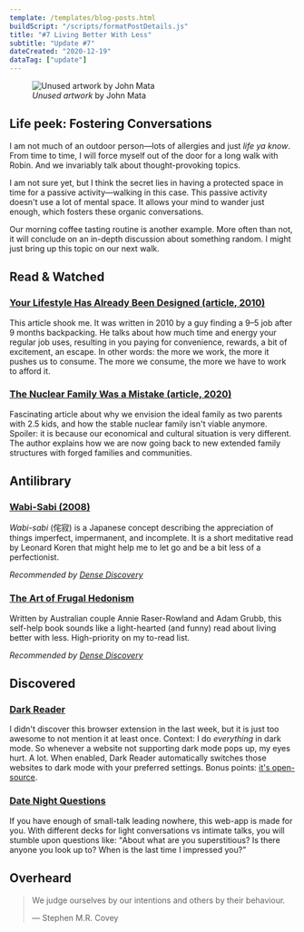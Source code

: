 ```yaml
---
template: /templates/blog-posts.html
buildScript: "/scripts/formatPostDetails.js"
title: "#7 Living Better With Less"
subtitle: "Update #7"
dateCreated: "2020-12-19"
dataTag: ["update"]
---
```


<figure>
 <img src="https://cdn.dribbble.com/users/18850/screenshots/9712368/media/226bdf86a9a7d9470eb1f00dedf274c0.png" alt="Unused artwork by John Mata" />
 <figcaption>
 <cite>Unused artwork</cite> by John Mata
 </figcaption>
</figure>

## Life peek: Fostering Conversations

I am not much of an outdoor person—lots of allergies and just _life ya know_. From time to time, I will force myself out of the door for a long walk with Robin. And we invariably talk about thought-provoking topics.

I am not sure yet, but I think the secret lies in having a protected space in time for a passive activity—walking in this case. This passive activity doesn't use a lot of mental space. It allows your mind to wander just enough, which fosters these organic conversations.

Our morning coffee tasting routine is another example. More often than not, it will conclude on an in-depth discussion about something random. I might just bring up this topic on our next walk.

## Read & Watched

### [Your Lifestyle Has Already Been Designed (article, 2010)](https://www.raptitude.com/2010/07/your-lifestyle-has-already-been-designed)

This article shook me. It was written in 2010 by a guy finding a 9–5 job after 9 months backpacking. He talks about how much time and energy your regular job uses, resulting in you paying for convenience, rewards, a bit of excitement, an escape. In other words: the more we work, the more it pushes us to consume. The more we consume, the more we have to work to afford it.

### [The Nuclear Family Was a Mistake (article, 2020)](https://www.theatlantic.com/magazine/archive/2020/03/the-nuclear-family-was-a-mistake)

Fascinating article about why we envision the ideal family as two parents with 2.5 kids, and how the stable nuclear family isn't viable anymore. Spoiler: it is because our economical and cultural situation is very different. The author explains how we are now going back to new extended family structures with forged families and communities.

## Antilibrary

### [Wabi-Sabi (2008)](https://bookshop.org/books/wabi-sabi-for-artists-designers-poets-philosophers/9780981484600/)

_Wabi-sabi_ (侘寂) is a Japanese concept describing the appreciation of things imperfect, impermanent, and incomplete. It is a short meditative read by Leonard Koren that might help me to let go and be a bit less of a perfectionist.

_Recommended by [Dense Discovery](https://www.densediscovery.com/issues/118/)_

### [The Art of Frugal Hedonism](https://www.frugalhedonism.com/)

Written by Australian couple Annie Raser-Rowland and Adam Grubb, this self-help book sounds like a light-hearted (and funny) read about living better with less. High-priority on my to-read list.

_Recommended by [Dense Discovery](https://www.densediscovery.com/issues/118/)_

## Discovered

### [Dark Reader](https://darkreader.org/)

I didn't discover this browser extension in the last week, but it is just too awesome to not mention it at least once. Context: I do _everything_ in dark mode. So whenever a website not supporting dark mode pops up, my eyes hurt. A lot. When enabled, Dark Reader automatically switches those websites to dark mode with your preferred settings. Bonus points: [it's open-source](https://github.com/darkreader/darkreader).

### [Date Night Questions](https://www.datenightquestions.com/)

If you have enough of small-talk leading nowhere, this web-app is made for you. With different decks for light conversations vs intimate talks, you will stumble upon questions like: <q>About what are you superstitious? Is there anyone you look up to? When is the last time I impressed you?</q>

## Overheard

> We judge ourselves by our intentions and others by their behaviour.
>
> — Stephen M.R. Covey
